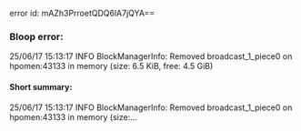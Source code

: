 error id: mAZh3PrroetQDQ6lA7jQYA==
### Bloop error:

25/06/17 15:13:17 INFO BlockManagerInfo: Removed broadcast_1_piece0 on hpomen:43133 in memory (size: 6.5 KiB, free: 4.5 GiB)
#### Short summary: 

25/06/17 15:13:17 INFO BlockManagerInfo: Removed broadcast_1_piece0 on hpomen:43133 in memory (size:...